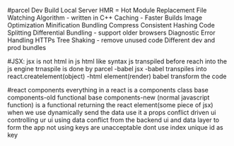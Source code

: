 #parcel
Dev Build
Local Server
HMR = Hot Module Replacement
File Watching Algorithm - written in C++
Caching - Faster Builds
Image Optimization
Minification
Bundling
Compress
Consistent Hashing
Code Splitting
Differential Bundling - support older browsers
Diagnostic
Error Handling
HTTPs
Tree Shaking - remove unused code
Different dev and prod bundles

#JSX:
jsx is not html in js
html like syntax
js transpiled before reach into the js engine trnaspile is done by parcel -babel
jsx -babel transpiles into react.createlement(object) -html element(render)
babel transform the code

#react components
everything in a react is a components
class base components-old
functional base components-new
(normal javascript function) is a functional returning the react element(some piece of jsx)
when we use dynamically send the data use it a props
conflict driven ui
controlling ur ui using data conflict from the backend
ui and data layer to form the app
not using keys are unacceptable
dont use index
 unique id as key